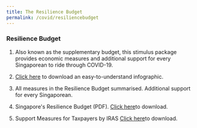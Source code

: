 ```yaml
---
title: The Resilience Budget
permalink: /covid/resiliencebudget
---
```


### **Resilience Budget**

1. Also known as the supplementary budget, this stimulus package provides economic measures and additional support for every Singaporean to ride through COVID-19.

2. <a href="https://www.singaporebudget.gov.sg/docs/default-source/budget_2020/download/pdf/fy2020_supplementary_audience_centric_Infographic.pdf/">Click here</a> to download an easy-to-understand infographic. 

3. All measures in the Resilience Budget summarised. Additional support for every Singaporean.  

4. Singapore's Resilience Budget (PDF). <a href="https://www.singaporebudget.gov.sg/docs/default-source/budget_2020/download/pdf/fy2020_supplementary_budget_booklet_eng.PDF">Click here</a>to download.

5. Support Measures for Taxpayers by IRAS <a href="https://www.iras.gov.sg/irashome/News-and-Events/Singapore-Budget/Resilience-Budget---Support-Measures-for-Taxpayers/">Click here</a>to download.
